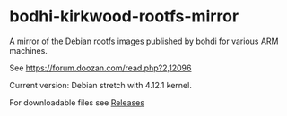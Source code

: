 # bodhi-kirkwood-rootfs-mirror

A mirror of the Debian rootfs images published by bohdi for various ARM machines.

See https://forum.doozan.com/read.php?2,12096

Current version: Debian stretch with 4.12.1 kernel.

For downloadable files see [Releases](https://github.com/pepaslabs/bodhi-kirkwood-rootfs-mirror/releases)
